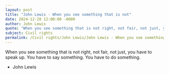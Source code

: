 ```yaml
---
layout: post
title: "John Lewis - When you see something that is not"
date: 2024-12-28 12:00:00 -0000
author: John Lewis
quote: "When you see something that is not right, not fair, not just, you have to speak up. You have to say something. You have to do something."
subject: Civil rights
permalink: /Civil rights/John Lewis/John Lewis - When you see something that is not
---
```


When you see something that is not right, not fair, not just, you have to speak up. You have to say something. You have to do something.

- John Lewis
